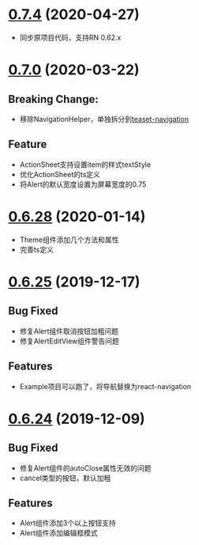 # [0.7.4]() (2020-04-27)

* 同步原项目代码，支持RN 0.62.x

# [0.7.0]() (2020-03-22)
## Breaking Change:
* 移除NavigationHelper，单独拆分到[teaset-navigation](https://github.com/yz1311/teaset-navigation)

## Feature
* ActionSheet支持设置item的样式textStyle
* 优化ActionSheet的ts定义
* 将Alert的默认宽度设置为屏幕宽度的0.75



# [0.6.28]() (2020-01-14)
* Theme组件添加几个方法和属性
* 完善ts定义

# [0.6.25]() (2019-12-17)

## Bug Fixed
* 修复Alert组件取消按钮加粗问题
* 修复AlertEditView组件警告问题

## Features
* Example项目可以跑了，将导航替换为react-navigation
  


# [0.6.24]() (2019-12-09)

## Bug Fixed

* 修复Alert组件的autoClose属性无效的问题
* cancel类型的按钮，默认加粗

## Features
* Alert组件添加3个以上按钮支持
* Alert组件添加编辑框模式